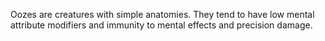 Oozes are creatures with simple anatomies. They tend to have low mental attribute modifiers and immunity to mental effects and precision damage.